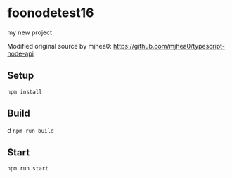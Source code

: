 # foonodetest16

my new project

Modified original source by mjhea0: https://github.com/mjhea0/typescript-node-api

## Setup

`npm install`

## Build
d
`npm run build`

## Start

`npm run start`
